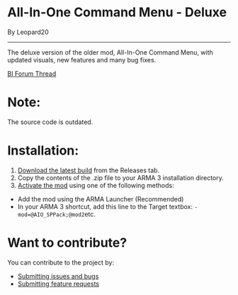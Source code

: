 # All-In-One Command Menu - Deluxe

By Leopard20

---

The deluxe version of the older mod, All-In-One Command Menu, with updated visuals, new features and many bug fixes.

[BI Forum Thread](https://forums.bohemia.net/forums/topic/224834-all-in-one-single-player-project/)

# Note:

The source code is outdated.

# Installation:

1. [Download the latest build](https://github.com/leopard20/All-In-One-Command-Menu/releases/latest) from the Releases tab.
2. Copy the contents of the .zip file to your ARMA 3 installation directory.
3. [Activate the mod](http://www.armaholic.com/page.php?id=29755) using one of the following methods:

- Add the mod using the ARMA Launcher (Recommended)
- In your ARMA 3 shortcut, add this line to the Target textbox: `-mod=@AIO_SPPack;@mod2`etc.

# Want to contribute?

You can contribute to the project by:

- [Submitting issues and bugs](https://github.com/leopard20/All-In-One-Command-Menu/issues/new?template=bug_report.md)
- [Submitting feature requests](https://github.com/leopard20/All-In-One-Command-Menu/issues/new?template=feature_request.md)
